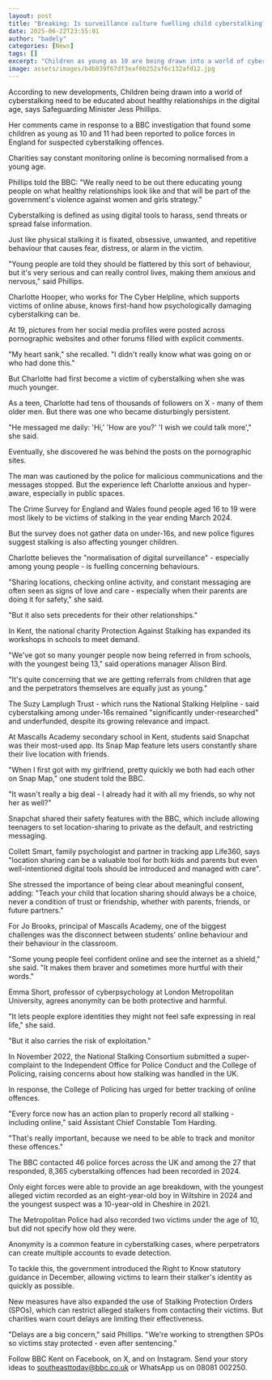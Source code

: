 ```yaml
---
layout: post
title: "Breaking: Is surveillance culture fuelling child cyberstalking?"
date: 2025-06-22T23:55:01
author: "badely"
categories: [News]
tags: []
excerpt: "Children as young as 10 are being drawn into a world of cyberstalking, a BBC investigation finds."
image: assets/images/b4b839f67df3eaf6b252af6c132afd12.jpg
---
```


According to new developments, Children being drawn into a world of cyberstalking need to be educated about healthy relationships in the digital age, says Safeguarding Minister Jess Phillips.

Her comments came in response to a BBC investigation that found some children as young as 10 and 11 had been reported to police forces in England for suspected cyberstalking offences.

Charities say constant monitoring online is becoming normalised from a young age.

Phillips told the BBC: "We really need to be out there educating young people on what healthy relationships look like and that will be part of the government's violence against women and girls strategy." 

Cyberstalking is defined as using digital tools to harass, send threats or spread false information. 

Just like physical stalking it is fixated, obsessive, unwanted, and repetitive behaviour that causes fear, distress, or alarm in the victim. 

"Young people are told they should be flattered by this sort of behaviour, but it's very serious and can really control lives, making them anxious and nervous," said Phillips.

Charlotte Hooper, who works for The Cyber Helpline, which supports victims of online abuse, knows first-hand how psychologically damaging cyberstalking can be.

At 19, pictures from her social media profiles were posted across pornographic websites and other forums filled with explicit comments.

"My heart sank," she recalled. "I didn't really know what was going on or who had done this."

But Charlotte had first become a victim of cyberstalking when she was much younger.

As a teen, Charlotte had tens of thousands of followers on X - many of them older men. But there was one who became disturbingly persistent.

"He messaged me daily: 'Hi,' 'How are you?' 'I wish we could talk more'," she said.

Eventually, she discovered he was behind the posts on the pornographic sites.

The man was cautioned by the police for malicious communications and the messages stopped. But the experience left Charlotte anxious and hyper-aware, especially in public spaces.

The Crime Survey for England and Wales found people aged 16 to 19 were most likely to be victims of stalking in the year ending March 2024.

But the survey does not gather data on under-16s, and new police figures suggest stalking is also affecting younger children.

Charlotte believes the "normalisation of digital surveillance" - especially among young people - is fuelling concerning behaviours.

"Sharing locations, checking online activity, and constant messaging are often seen as signs of love and care - especially when their parents are doing it for safety," she said.

"But it also sets precedents for their other relationships."

In Kent, the national charity Protection Against Stalking has expanded its workshops in schools to meet demand.

"We've got so many younger people now being referred in from schools, with the youngest being 13," said operations manager Alison Bird.

"It's quite concerning that we are getting referrals from children that age and the perpetrators themselves are equally just as young."

The Suzy Lamplugh Trust - which runs the National Stalking Helpline - said cyberstalking among under-16s remained "significantly under-researched" and underfunded, despite its growing relevance and impact.

At Mascalls Academy secondary school in Kent, students said Snapchat was their most-used app. Its Snap Map feature lets users constantly share their live location with friends.

"When I first got with my girlfriend, pretty quickly we both had each other on Snap Map," one student told the BBC.

"It wasn't really a big deal - I already had it with all my friends, so why not her as well?"

Snapchat shared their safety features with the BBC, which include allowing teenagers to set location-sharing to private as the default, and restricting messaging. 

Collett Smart, family psychologist and partner in tracking app Life360, says "location sharing can be a valuable tool for both kids and parents but even well-intentioned digital tools should be introduced and managed with care".

She stressed the importance of being clear about meaningful consent, adding: "Teach your child that location sharing should always be a choice, never a condition of trust or friendship, whether with parents, friends, or future partners."

For Jo Brooks, principal of Mascalls Academy, one of the biggest challenges was the disconnect between students' online behaviour and their behaviour in the classroom.

"Some young people feel confident online and see the internet as a shield," she said. "It makes them braver and sometimes more hurtful with their words."

Emma Short, professor of cyberpsychology at London Metropolitan University, agrees anonymity can be both protective and harmful.

"It lets people explore identities they might not feel safe expressing in real life," she said. 

"But it also carries the risk of exploitation."

In November 2022, the National Stalking Consortium submitted a super-complaint to the Independent Office for Police Conduct and the College of Policing, raising concerns about how stalking was handled in the UK.

In response, the College of Policing has urged for better tracking of online offences.

"Every force now has an action plan to properly record all stalking - including online," said Assistant Chief Constable Tom Harding. 

"That's really important, because we need to be able to track and monitor these offences."

The BBC contacted 46 police forces across the UK and among the 27 that responded, 8,365 cyberstalking offences had been recorded in 2024.

Only eight forces were able to provide an age breakdown, with the youngest alleged victim recorded as an eight-year-old boy in Wiltshire in 2024 and the youngest suspect was a 10-year-old in Cheshire in 2021.

The Metropolitan Police had also recorded two victims under the age of 10, but did not specify how old they were. 

Anonymity is a common feature in cyberstalking cases, where perpetrators can create multiple accounts to evade detection.

To tackle this, the government introduced the Right to Know statutory guidance in December, allowing victims to learn their stalker's identity as quickly as possible.

New measures have also expanded the use of Stalking Protection Orders (SPOs), which can restrict alleged stalkers from contacting their victims. But charities warn court delays are limiting their effectiveness.

"Delays are a big concern," said Phillips. "We're working to strengthen SPOs so victims stay protected - even after sentencing."

Follow BBC Kent on Facebook, on X, and on Instagram. Send your story ideas to southeasttoday@bbc.co.uk or WhatsApp us on 08081 002250.

